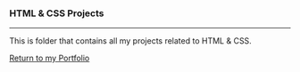 ### HTML & CSS Projects

***

This is folder that contains all my projects related to HTML & CSS.

[Return to my Portfolio](https://github.com/cphigler/Portfolio)
